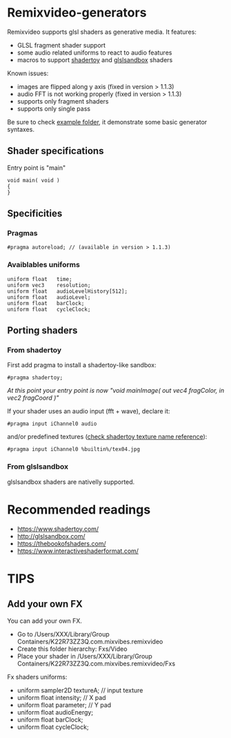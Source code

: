 # Remixvideo-generators

Remixvideo supports glsl shaders as generative media. It features:

 * GLSL fragment shader support
 * some audio related uniforms to react to audio features
 * macros to support [shadertoy](https://www.shadertoy.com/) and [glslsandbox](http://glslsandbox.com/) shaders
 
 Known issues:
  * images are flipped along y axis (fixed in version > 1.1.3)
  * audio FFT is not working properly (fixed in version > 1.1.3)
  * supports only fragment shaders
  * supports only single pass
  
  Be sure to check [example folder](https://github.com/mixvibes/remixvideo-generators/tree/master/examples), it demonstrate some basic generator syntaxes.
  
## Shader specifications

Entry point is "main"
```
void main( void )
{
}
```
## Specificities

### Pragmas

```
#pragma autoreload; // (available in version > 1.1.3)
```

### Avaiblables uniforms

```
uniform float   time;
uniform vec3    resolution;
uniform float   audioLevelHistory[512];
uniform float   audioLevel;
uniform float   barClock;
uniform float   cycleClock; 
```
 
## Porting shaders 

### From shadertoy

First add pragma to install a shadertoy-like sandbox:
```
#pragma shadertoy;
```
_At this point your entry point is now "void mainImage( out vec4 fragColor, in vec2 fragCoord )"_

If your shader uses an audio input (fft + wave), declare it:
```
#pragma input iChannel0 audio
```

and/or predefined textures ([check shadertoy texture name reference](https://raw.githubusercontent.com/mixvibes/remixvideo-generators/master/shadertoy_textures.png)):
```
#pragma input iChannel0 %builtin%/tex04.jpg
```

### From glslsandbox

glslsandbox shaders are nativelly supported.

# Recommended readings
 * https://www.shadertoy.com/
 * http://glslsandbox.com/
 * https://thebookofshaders.com/
 * https://www.interactiveshaderformat.com/
 
# TIPS
## Add your own FX
You can add your own FX. 
 * Go to /Users/XXX/Library/Group Containers/K22R73ZZ3Q.com.mixvibes.remixvideo
 * Create this folder hierarchy: Fxs/Video 
 * Place your shader in /Users/XXX/Library/Group Containers/K22R73ZZ3Q.com.mixvibes.remixvideo/Fxs

Fx shaders uniforms:
 * uniform sampler2D textureA; // input texture
 * uniform float intensity; // X pad
 * uniform float parameter; // Y pad
 * uniform float audioEnergy;
 * uniform float barClock;
 * uniform float cycleClock;
 
